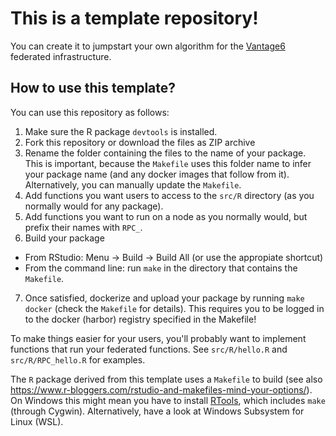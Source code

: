# This is a template repository!
You can create it to jumpstart your own algorithm for the [Vantage6](https://github.com/IKNL/VANTAGE6) federated infrastructure.

## How to use this template?

You can use this repository as follows:
1. Make sure the R package `devtools` is installed.
2. Fork this repository or download the files as ZIP archive
3. Rename the folder containing the files to the name of your package. This is important, because the `Makefile` uses this folder name to infer your package name (and any docker images that follow from it). Alternatively, you can manually update the `Makefile`.
4. Add functions you want users to access to the `src/R` directory (as you normally would for any package).
5. Add functions you want to run on a node as you normally would, but prefix their names with `RPC_`.
6. Build your package
  * From RStudio: Menu -> Build -> Build All (or use the appropiate shortcut)
  * From the command line: run `make` in the directory that contains the `Makefile`.
7. Once satisfied, dockerize and upload your package by running `make docker` (check the `Makefile` for details). This requires you to be logged in to the docker (harbor) registry specified in the Makefile!

To make things easier for your users, you'll probably want to implement functions that run your federated functions. See `src/R/hello.R` and `src/R/RPC_hello.R` for examples.

The `R` package derived from this template uses a `Makefile` to build (see also https://www.r-bloggers.com/rstudio-and-makefiles-mind-your-options/). On Windows this might mean you have to install [RTools](https://cran.r-project.org/bin/windows/Rtools/), which includes `make` (through Cygwin). Alternatively, have a look at Windows Subsystem for Linux (WSL).

